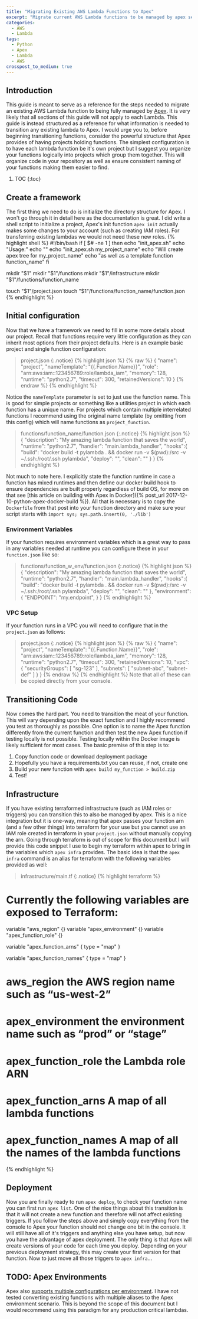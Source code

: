 ```yaml
---
title: "Migrating Existing AWS Lambda Functions to Apex"
excerpt: "Migrate current AWS Lambda functions to be managed by apex serverless"
categories:
  - AWS
  - Lambda
tags:
  - Python
  - Apex
  - Lambda
  - AWS
crosspost_to_medium: true
---
```


## Introduction
This guide is meant to serve as a reference for the steps needed to migrate an existing AWS Lambda function to being fully managed by [Apex](http://apex.run). It is very likely that all sections of this guide will not apply to each Lambda. This guide is instead structured as a reference for what information is needed to transition any existing lambda to Apex. I would urge you to, before beginning transitioning functions, consider the powerful structure that Apex provides of having projects holding functions. The simplest configuration is to have each lambda function be it's own project but I suggest you organize your functions logically into projects which group them together. This will organize code in your repository as well as ensure consistent naming of your functions making them easier to find.

1. TOC
{:toc}

## Create a framework
The first thing we need to do is initialize the directory structure for Apex. I won't go through it in detail here as the documentation is great. I did write a shell script to initialize a project, Apex's init function `apex init` actually makes some changes to your account (such as creating IAM roles). For transferring existing lambdas we would not need these new roles.
{% highlight shell %}
#!/bin/bash
if [ $# -ne 1 ]
then
    echo "init_apex.sh"
    echo "Usage:"
    echo ""
    echo "init_apex.sh my_project_name"
    echo "Will create apex tree for my_project_name"
    echo "as well as a template function function_name"
fi

mkdir "$1"
mkdir "$1"/functions
mkdir "$1"/infrastructure
mkdir "$1"/functions/function_name

touch "$1"/project.json
touch "$1"/functions/function_name/function.json
{% endhighlight %}

## Initial configuration
Now that we have a framework we need to fill in some more details about our project. Recall that functions require very little configuration as they can inherit most options from their project defaults. Here is an example basic project and single function configuration:

>project.json
{:.notice}
{% highlight json %}
{% raw %}
{
  "name": "project",
  "nameTemplate": "{{.Function.Name}}",
  "role": "arn:aws:iam::123456789:role/lambda_iam",
  "memory": 128,
  "runtime": "python2.7",
  "timeout": 300,
  "retainedVersions": 10
}
{% endraw %}
{% endhighlight %}

Notice the `nameTemplate` parameter is set to just use the function name. This is good for simple projects or something like a utilities project in which each function has a unique name. For projects which contain multiple interrelated functions I recommend using the original name template (by omitting from this config) which will name functions as `project_function`.

 >functions/function_name/function.json
{:.notice}
{% highlight json %}
{
  "description": "My amazing lambda function that saves the world",
  "runtime": "python2.7",
  "handler": "main.lambda_handler",
  "hooks":{
    "build": "docker build -t pylambda . && docker run -v $(pwd):/src -v ~/.ssh:/root/.ssh pylambda",
    "deploy": "",
    "clean": ""
  }
}
{% endhighlight %}

Not much to note here. I explicitly state the function runtime in case a function has mixed runtimes and then define our docker build hook to ensure dependencies are built properly regardless of build OS, for more on that see [this article on building with Apex in Docker]({% post_url 2017-12-10-python-apex-docker-build %}). All that is necessary is to copy the `Dockerfile` from that post into your function directory and make sure your script starts with `import sys; sys.path.insert(0, './lib')`

### Environment Variables
If your function requires environment variables which is a great way to pass in any variables needed at runtime you can configure these in your `function.json` like so:
 >functions/function_w_env/function.json
{:.notice}
{% highlight json %}
{
  "description": "My amazing lambda function that saves the world",
  "runtime": "python2.7",
  "handler": "main.lambda_handler",
  "hooks":{
    "build": "docker build -t pylambda . && docker run -v $(pwd):/src -v ~/.ssh:/root/.ssh pylambda",
    "deploy": "",
    "clean": ""
  },
  "environment": {
    "ENDPOINT": "my.endpoint",
  }
}
{% endhighlight %}

### VPC Setup
If your function runs in a VPC you will need to configure that in the `project.json` as follows:
>project.json
{:.notice}
{% highlight json %}
{% raw %}
{
  "name": "project",
  "nameTemplate": "{{.Function.Name}}",
  "role": "arn:aws:iam::123456789:role/lambda_iam",
  "memory": 128,
  "runtime": "python2.7",
  "timeout": 300,
  "retainedVersions": 10,
  "vpc": {
    "securityGroups": [
      "sg-123"
    ],
    "subnets": [
      "subnet-abc",
      "subnet-def"
    ]
    }
}
{% endraw %}
{% endhighlight %}
Note that all of these can be copied directly from your console.

## Transitioning Code
Now comes the hard part. You need to transition the meat of your function. This will vary depending upon the exact function and I highly recommend you test as thoroughly as possible. One option is to name the Apex function differently from the current function and then test the new Apex function if testing locally is not possible. Testing locally within the Docker image is likely sufficient for most cases. The basic premise of this step is to:
1. Copy function code or download deployment package
2. Hopefully you have a requirements.txt you can reuse, if not, create one
3. Build your new function with `apex build my_function > build.zip`
4. Test!

## Infrastructure
If you have existing terraformed infrastructure (such as IAM roles or triggers) you can transition this to also be managed by apex. This is a nice integration but it is one-way, meaning that apex passes your function arn (and a few other things) into terraform for your use but you cannot use an IAM role created in terraform in your `project.json` without manually copying the arn. Going through terraform is out of scope for this document but I will provide this code snippet I use to begin my terraform within apex to bring in the variables which `apex infra` provides. The basic idea is that the `apex infra` command is an alias for terraform with the following variables provided as well:

>infrastructure/main.tf
{:.notice}
{% highlight terraform %}
# Currently the following variables are exposed to Terraform:

variable "aws_region" {}
variable "apex_environment" {}
variable "apex_function_role" {}

variable "apex_function_arns" {
  type = "map"
}

variable "apex_function_names" {
  type = "map"
}

# aws_region the AWS region name such as “us-west-2”
# apex_environment the environment name such as “prod” or “stage”
# apex_function_role the Lambda role ARN
# apex_function_arns A map of all lambda functions
# apex_function_names A map of all the names of the lambda functions
{% endhighlight %}

## Deployment
Now you are finally ready to run `apex deploy`, to check your function name you can first run `apex list`. One of the nice things about this transition is that it will not create a new function and therefore will not affect existing triggers. If you follow the steps above and simply copy everything from the console to Apex your function should not change one bit in the console. It will still have all of it's triggers and anything else you have setup, but now you have the advantage of apex deployment. The only thing is that Apex will create versions of your code for each time you deploy. Depending on your previous deployment strategy, this may create your first version for that function. Now to just move all those triggers to `apex infra`...

## TODO: Apex Environments
Apex also [supports multiple configurations per environment](http://apex.run/#multiple-environments). I have not tested converting existing functions with multiple aliases to the Apex environment scenario. This is beyond the scope of this document but I would recommend using this paradigm for any production critical lambdas.
